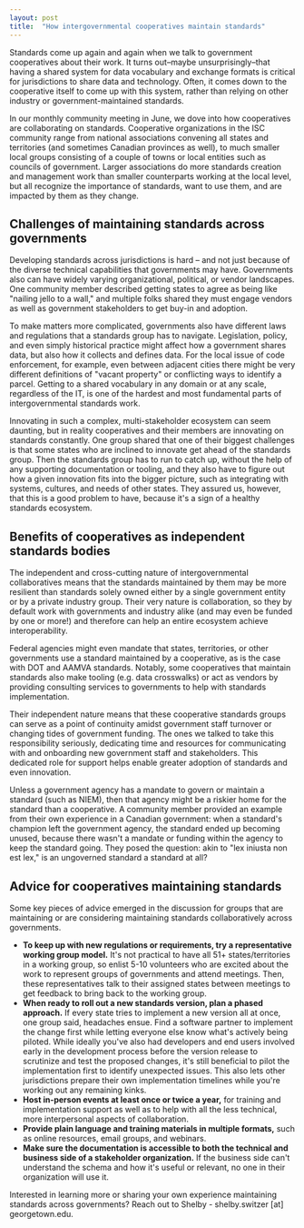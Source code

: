 ```yaml
---
layout: post
title:  "How intergovernmental cooperatives maintain standards"
---
```


Standards come up again and again when we talk to government cooperatives about their work. It turns out–maybe unsurprisingly–that having a shared system for data vocabulary and exchange formats is critical for jurisdictions to share data and technology. Often, it comes down to the cooperative itself to come up with this system, rather than relying on other industry or government-maintained standards.

In our monthly community meeting in June, we dove into how cooperatives are collaborating on standards. Cooperative organizations in the ISC community range from national associations convening all states and territories (and sometimes Canadian provinces as well), to much smaller local groups consisting of a couple of towns or local entities such as councils of government. Larger associations do more standards creation and management work than smaller counterparts working at the local level, but all recognize the importance of standards, want to use them, and are impacted by them as they change. 

## Challenges of maintaining standards across governments
Developing standards across jurisdictions is hard – and not just because of the diverse technical capabilities that governments may have. Governments also can have widely varying organizational, political, or vendor landscapes. One community member described getting states to agree as being like "nailing jello to a wall," and multiple folks shared they must engage vendors as well as government stakeholders to get buy-in and adoption. 

To make matters more complicated, governments also have different laws and regulations that a standards group has to navigate. Legislation, policy, and even simply historical practice might affect how a government shares data, but also how it collects and defines data. For the local issue of code enforcement, for example, even between adjacent cities there might be very different definitions of "vacant property" or conflicting ways to identify a parcel. Getting to a shared vocabulary in any domain or at any scale, regardless of the IT, is one of the hardest and most fundamental parts of intergovernmental standards work.

Innovating in such a complex, multi-stakeholder ecosystem can seem daunting, but in reality cooperatives and their members are innovating on standards constantly.  One group shared that one of their biggest challenges is that some states who are inclined to innovate get ahead of the standards group. Then the standards group has to run to catch up, without the help of any supporting documentation or tooling, and they also have to figure out how a given innovation fits into the bigger picture, such as integrating with systems, cultures, and needs of other states. They assured us, however, that this is a good problem to have, because it's a sign of a healthy standards ecosystem.
## Benefits of cooperatives as independent standards bodies
The independent and cross-cutting nature of intergovernmental collaboratives means that the standards maintained by them may be more resilient than standards solely owned either by a single government entity or by a private industry group. Their very nature is collaboration, so they by default work with governments and industry alike (and may even be funded by one or more!) and therefore can help an entire ecosystem achieve interoperability. 

Federal agencies might even mandate that states, territories, or other governments use a standard maintained by a cooperative, as is the case with DOT and AAMVA standards. Notably, some cooperatives that maintain standards also make tooling (e.g. data crosswalks) or act as vendors by providing consulting services to governments to help with standards implementation.

Their independent nature means that these cooperative standards groups can serve as a point of continuity amidst government staff turnover or changing tides of government funding. The ones we talked to take this responsibility seriously, dedicating time and resources for communicating with and onboarding new government staff and stakeholders. This dedicated role for support helps enable greater adoption of standards and even innovation.

Unless a government agency has a mandate to govern or maintain a standard (such as NIEM), then that agency might be a riskier home for the standard than a cooperative. A community member provided an example from their own experience in a Canadian government: when a standard's champion left the government agency, the standard ended up becoming unused, because there wasn't a mandate or funding within the agency to keep the standard going. They posed the question: akin to "lex iniusta non est lex," is an ungoverned standard a standard at all? 

## Advice for cooperatives maintaining standards
Some key pieces of advice emerged in the discussion for groups that are maintaining or are considering maintaining standards collaboratively across governments.

* **To keep up with new regulations or requirements, try a representative working group model.** It's not practical to have all 51+ states/territories in a working group, so enlist 5-10 volunteers who are excited about the work to represent groups of governments and attend meetings. Then, these representatives talk to their assigned states between meetings to get feedback to bring back to the working group.
* **When ready to roll out a new standards version, plan a phased approach.** If every state tries to implement a new version all at once, one group said, headaches ensue. Find a software partner to implement the change first while letting everyone else know what's actively being piloted. While ideally you've also had developers and end users involved early in the development process before the version release to scrutinize and test the proposed changes, it's still beneficial to pilot the implementation first to identify unexpected issues. This also lets other jurisdictions prepare their own implementation timelines while you're working out any remaining kinks.
* **Host in-person events at least once or twice a year,** for training and implementation support as well as to help with all the less technical, more interpersonal aspects of collaboration.
* **Provide plain language and training materials in multiple formats,** such as online resources, email groups, and webinars. 
* **Make sure the documentation is accessible to both the technical and business side of a stakeholder organization.** If the business side can't understand the schema and how it's useful or relevant, no one in their organization will use it.

Interested in learning more or sharing your own experience maintaining standards across governments? Reach out to Shelby - shelby.switzer [at] georgetown.edu.

